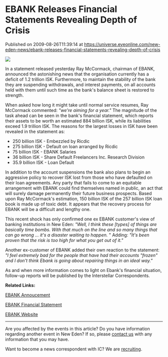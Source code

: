 # EBANK Releases Financial Statements Revealing Depth of Crisis
Published on 2009-08-26T11:39:14 at https://universe.eveonline.com/new-eden-news/ebank-releases-financial-statements-revealing-depth-of-crisis

![](http://www.eve-ic.net/media/assets/icarticlebanner.png)  
  
In a statement released yesterday Ray McCormack, chairman of EBANK, announced the astonishing news that the organisation currently has a deficit of 1.2 trillion ISK. Furthermore, to maintain the stability of the bank they are suspending withdrawals, and interest payments, on all accounts held with them until such time as the bank's balance sheet is restored to strength.  
  
When asked how long it might take until normal service resumes, Ray McCormack commented: _"we're aiming for a year."_ The magnitude of the task ahead can be seen in the bank's financial statement, which reports their assets to be worth an estimated 884 billion ISK, while its liabilities exceed 1.9 trillion ISK. The reasons for the largest losses in ISK have been revealed in the statement as:

  * 250 billion ISK - Embezzled by Ricdic
  * 275 billion ISK - Default on loan arranged by Ricdic
  * 75 billion ISK - EBANK Salaries
  * 36 billion ISK - Share Default Freelancers Inc. Research Division
  * 35.9 billion ISK - Loan Default



In addition to the account suspensions the bank also plans to begin an aggressive policy to recover ISK lost from those who have defaulted on their loan agreements. Any party that fails to come to an equitable arrangement with EBANK could find themselves named in public, an act that will surely damage permanently their future business prospects. Based upon Ray McCormack's estimation, 150 billion ISK of the 257 billion ISK loan book is made up of toxic debt. It appears that the recovery process for EBANK will be a difficult and lengthy one.  
  
This recent shock has only confirmed one ex EBANK customer's view of banking institutions in New Eden: _"Well, I think these [types] of things are basically time bombs. With that much on the line and so many things that can go wrong ... it's a disaster waiting to happen._ " Adding: _"It's been proven that the risk is too high for what you get out of it."_  
  
Another ex-customer of EBANK added their own reaction to the statement: _"I feel extremely bad for the people that have had their accounts "frozen" and I don't think Ebank is going about repairing things in an ideal way."_  
  
As and when more information comes to light on Ebank's financial situation, follow-up reports will be published by the Interstellar Correspondents.

 

**Related Links:**

[EBANK Annoucement](http://www.eveonline.com/ingameboard.asp?a=topic&threadID=1161131)

[EBANK Financial Statement](http://spreadsheets.google.com/pub?key=t1FCGqaDaXqV1xH1RLu1g9w)

[EBANK Website](https://www.eve-bank.net/)

 

* * *

Are you affected by the events in this article? Do you have information regarding another event in New Eden? If so, please [contact us](http://myeve.eve-online.com/news.asp?a=submitrp) with any information that you may have.  
  
Want to become a news correspondent with IC? We are [recruiting](http://www.eveonline.com/isd.asp).
